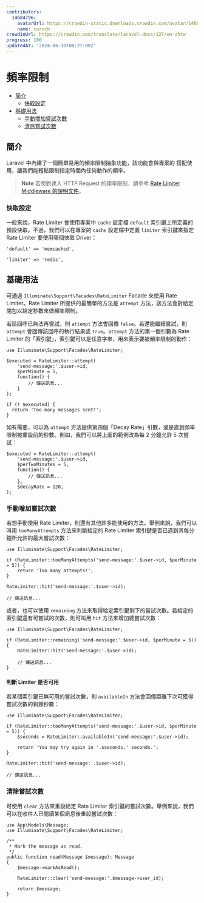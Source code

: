 ```yaml
---
contributors:
  14684796:
    avatarUrl: https://crowdin-static.downloads.crowdin.com/avatar/14684796/medium/60f7dc21ec0bf9cfcb61983640bb4809_default.png
    name: cornch
crowdinUrl: https://crowdin.com/translate/laravel-docs/127/en-zhtw
progress: 100
updatedAt: '2024-06-30T08:27:00Z'
---
```


# 頻率限制

- [簡介](#introduction)
   - [快取設定](#cache-configuration)
- [基礎用法](#basic-usage)
   - [手動增加嘗試次數](#manually-incrementing-attempts)
   - [清除嘗試次數](#clearing-attempts)

<a name="introduction"></a>

## 簡介

Laravel 中內建了一個簡單易用的頻率限制抽象功能，該功能會與專案的 <cache> 搭配使用，讓我們能輕鬆限制指定時間內任何動作的頻率。

> **Note** 若想對連入 HTTP Request 的頻率限制，請參考 [Rate Limiter Middleware 的說明文件](routing#rate-limiting)。

<a name="cache-configuration"></a>

### 快取設定

一般來說，Rate Limiter 會使用專案中 `cache` 設定檔 `default` 索引鍵上所定義的預設快取。不過，我們可以在專案的 `cache` 設定檔中定義 `limiter` 索引鍵來指定 Rate Limiter 要使用哪個快取 Driver：

    'default' => 'memcached',
    
    'limiter' => 'redis',

<a name="basic-usage"></a>

## 基礎用法

可通過 `Illuminate\Support\Facades\RateLimiter` Facade 來使用 Rate Limiter。Rate Limiter 所提供的最簡單的方法是 `attempt` 方法，該方法會對給定閉包以給定秒數來做頻率限制。

若該回呼已無法再嘗試，則 `attempt` 方法會回傳 `false`。若還能繼續嘗試，則 `attempt` 會回傳該回呼的執行結果或 `true`。`attempt` 方法的第一個引數為 Rate Limiter 的「索引鍵」，索引鍵可以是任意字串，用來表示要被頻率限制的動作：

    use Illuminate\Support\Facades\RateLimiter;
    
    $executed = RateLimiter::attempt(
        'send-message:'.$user->id,
        $perMinute = 5,
        function() {
            // 傳送訊息...
        }
    );
    
    if (! $executed) {
      return 'Too many messages sent!';
    }

如有需要，可以為 `attempt` 方法提供第四個「Decay Rate」引數，或是直到頻率限制被重設前的秒數。例如，我們可以將上面的範例改為每 2 分鐘允許 5 次嘗試：

    $executed = RateLimiter::attempt(
        'send-message:'.$user->id,
        $perTwoMinutes = 5,
        function() {
            // 傳送訊息...
        },
        $decayRate = 120,
    );

<a name="manually-incrementing-attempts"></a>

### 手動增加嘗試次數

若想手動使用 Rate Limiter，則還有其他許多能使用的方法。舉例來說，我們可以叫用 `tooManyAttempts` 方法來判斷給定的 Rate Limiter 索引鍵是否已遇到其每分鐘所允許的最大嘗試次數：

    use Illuminate\Support\Facades\RateLimiter;
    
    if (RateLimiter::tooManyAttempts('send-message:'.$user->id, $perMinute = 5)) {
        return 'Too many attempts!';
    }
    
    RateLimiter::hit('send-message:'.$user->id);
    
    // 傳送訊息...

或者，也可以使用 `remaining` 方法來取得給定索引鍵剩下的嘗試次數。若給定的索引鍵還有可嘗試的次數，則可叫用 `hit` 方法來增加總嘗試次數：

    use Illuminate\Support\Facades\RateLimiter;
    
    if (RateLimiter::remaining('send-message:'.$user->id, $perMinute = 5)) {
        RateLimiter::hit('send-message:'.$user->id);
    
        // 傳送訊息...
    }

<a name="determining-limiter-availability"></a>

#### 判斷 Limiter 是否可用

若某個索引鍵已無可用的嘗試次數，則 `availableIn` 方法會回傳距離下次可獲得嘗試次數的剩餘秒數：

    use Illuminate\Support\Facades\RateLimiter;
    
    if (RateLimiter::tooManyAttempts('send-message:'.$user->id, $perMinute = 5)) {
        $seconds = RateLimiter::availableIn('send-message:'.$user->id);
    
        return 'You may try again in '.$seconds.' seconds.';
    }
    
    RateLimiter::hit('send-message:'.$user->id);
    
    // 傳送訊息...

<a name="clearing-attempts"></a>

### 清除嘗試次數

可使用 `clear` 方法來重設給定 Rate Limiter 索引鍵的嘗試次數。舉例來說，我們可以在收件人已閱讀某個訊息後重設嘗試次數：

    use App\Models\Message;
    use Illuminate\Support\Facades\RateLimiter;
    
    /**
     * Mark the message as read.
     */
    public function read(Message $message): Message
    {
        $message->markAsRead();
    
        RateLimiter::clear('send-message:'.$message->user_id);
    
        return $message;
    }
